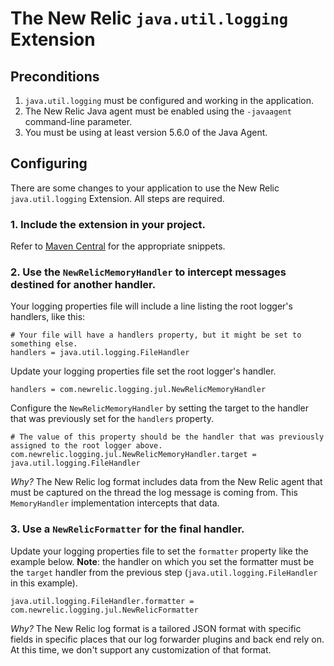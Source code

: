 # The New Relic `java.util.logging` Extension

## Preconditions

1. `java.util.logging` must be configured and working in the application.
2. The New Relic Java agent must be enabled using the `-javaagent` command-line parameter.
3. You must be using at least version 5.6.0 of the Java Agent.

## Configuring

There are some changes to your application to use the New Relic
`java.util.logging` Extension. All steps are required.

### 1. Include the extension in your project.

Refer to [Maven Central](https://search.maven.org/search?q=g:com.newrelic.logging%20a:jul) for the appropriate snippets.

### 2. Use the `NewRelicMemoryHandler` to intercept messages destined for another handler.

Your logging properties file will include a line listing the root logger's handlers, like this:

```properties
# Your file will have a handlers property, but it might be set to something else.
handlers = java.util.logging.FileHandler 
```

Update your logging properties file set the root logger's handler.

```properties
handlers = com.newrelic.logging.jul.NewRelicMemoryHandler
```

Configure the `NewRelicMemoryHandler` by setting the target to the handler that was previously set for the `handlers` property.

```properties
# The value of this property should be the handler that was previously assigned to the root logger above.
com.newrelic.logging.jul.NewRelicMemoryHandler.target = java.util.logging.FileHandler
```

*Why?* The New Relic log format includes data from the New Relic agent that must be captured on the thread the log message
is coming from. This `MemoryHandler` implementation intercepts that data.  

### 3. Use a `NewRelicFormatter` for the final handler.

Update your logging properties file to set the `formatter` property like the example below.
**Note**: the handler on which you set the formatter must be the `target` handler from the
previous step (`java.util.logging.FileHandler` in this example).

```properties
java.util.logging.FileHandler.formatter = com.newrelic.logging.jul.NewRelicFormatter
```

*Why?* The New Relic log format is a tailored JSON format with specific fields in specific places
that our log forwarder plugins and back end rely on. At this time, we don't support any customization
of that format.
